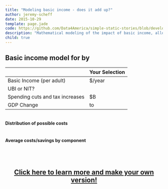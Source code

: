 ```yaml
---
title: "Modeling basic income - does it add up?"
author: jeremy-scheff
date: 2015-10-29
template: page.jade
code: https://github.com/Data4America/simple-static-stories/blob/development/contents/basic-income/basic-income.js
description: "Mathematical modeling of the impact of basic income, allowing users to interactively customize the model and see if they can make the numbers add up."
child: true
---
```


<link rel="stylesheet" type="text/css" href="../basic-income.css">

<h2>Basic income model for <span class="regionNameText"></span> by <span class="personNameText"></span></h2>

<table class="ui definition table">
  <thead>
    <tr>
      <th></th>
      <th>Your Selection</th>
    </tr>
  </thead>
  <tbody>
    <tr>
      <td>Basic Income (per adult)</td>
      <td>$<span id="reviewBasicIncome"></span>/year</td>
    </tr>
    <tr>
      <td>UBI or NIT?</td>
      <td><span id="reviewUbiOrNit"></span></td>
    </tr>
    <tr>
      <td>Spending cuts and tax increases</td>
      <td>$<span id="reviewCutsTaxes"></span>B</td>
    </tr>
    <tr>
      <td>GDP Change</td>
      <td><span id="reviewGdpRangeMin"></span> to <span id="reviewGdpRangeMax"></span></td>
    </tr>
  </tbody>
</table>

<div class="ui two column stackable grid">
  <div class="column">
    <h4>Distribution of possible costs</h4>
    <div id="biDist"></div>
  </div>
  <div class="column">
    <h4>Average costs/savings by component</h4>
    <table id="biBars" class="biBars"></table>
  </div>
</div>

<br>
<center><h2><a href="..">Click here to learn more and make your own version!</a></h2></center>

<script type="text/javascript" src="https://cdnjs.cloudflare.com/ajax/libs/d3/3.5.6/d3.min.js"></script>
<script type="text/javascript" src="../basic-income.js"></script>